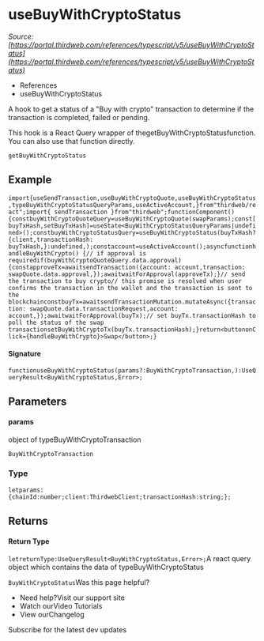 # useBuyWithCryptoStatus

*Source: [https://portal.thirdweb.com/references/typescript/v5/useBuyWithCryptoStatus](https://portal.thirdweb.com/references/typescript/v5/useBuyWithCryptoStatus)*

* References
* useBuyWithCryptoStatus

A hook to get a status of a "Buy with crypto" transaction to determine if the transaction is completed, failed or pending.

This hook is a React Query wrapper of thegetBuyWithCryptoStatusfunction.
You can also use that function directly.

`getBuyWithCryptoStatus`
## Example

`import{useSendTransaction,useBuyWithCryptoQuote,useBuyWithCryptoStatus,typeBuyWithCryptoStatusQueryParams,useActiveAccount,}from"thirdweb/react";import{ sendTransaction }from"thirdweb";functionComponent() {constbuyWithCryptoQuoteQuery=useBuyWithCryptoQuote(swapParams);const[buyTxHash,setBuyTxHash]=useState<BuyWithCryptoStatusQueryParams|undefined>();constbuyWithCryptoStatusQuery=useBuyWithCryptoStatus(buyTxHash?{client,transactionHash: buyTxHash,}:undefined,);constaccount=useActiveAccount();asyncfunctionhandleBuyWithCrypto() {// if approval is requiredif(buyWithCryptoQuoteQuery.data.approval) {constapproveTx=awaitsendTransaction({account: account,transaction: swapQuote.data.approval,});awaitwaitForApproval(approveTx);}// send the transaction to buy crypto// this promise is resolved when user confirms the transaction in the wallet and the transaction is sent to the blockchainconstbuyTx=awaitsendTransactionMutation.mutateAsync({transaction: swapQuote.data.transactionRequest,account: account,});awaitwaitForApproval(buyTx);// set buyTx.transactionHash to poll the status of the swap transactionsetBuyWithCryptoTx(buyTx.transactionHash);}return<buttononClick={handleBuyWithCrypto}>Swap</button>;}`
#### Signature

`functionuseBuyWithCryptoStatus(params?:BuyWithCryptoTransaction,):UseQueryResult<BuyWithCryptoStatus,Error>;`
## Parameters

#### params

object of typeBuyWithCryptoTransaction

`BuyWithCryptoTransaction`
### Type

`letparams:{chainId:number;client:ThirdwebClient;transactionHash:string;};`
## Returns

#### Return Type

`letreturnType:UseQueryResult<BuyWithCryptoStatus,Error>;`A react query object which contains the data of typeBuyWithCryptoStatus

`BuyWithCryptoStatus`Was this page helpful?

* Need help?Visit our support site
* Watch ourVideo Tutorials
* View ourChangelog

Subscribe for the latest dev updates

